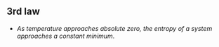 3rd law
-------

* _As temperature approaches absolute zero, the entropy of a system approaches a constant minimum_.
